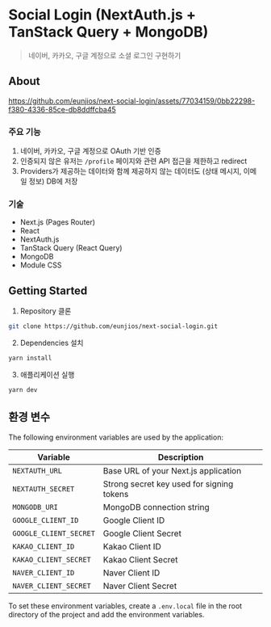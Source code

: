 # Social Login (NextAuth.js + TanStack Query + MongoDB)

> 네이버, 카카오, 구글 계정으로 소셜 로그인 구현하기

## About

https://github.com/eunjios/next-social-login/assets/77034159/0bb22298-f380-4336-85ce-db8ddffcba45

### 주요 기능

1. 네이버, 카카오, 구글 계정으로 OAuth 기반 인증
2. 인증되지 않은 유저는 `/profile` 페이지와 관련 API 접근을 제한하고 redirect
3. Providers가 제공하는 데이터와 함께 제공하지 않는 데이터도 (상태 메시지, 이메일 정보) DB에 저장

### 기술

- Next.js (Pages Router)
- React
- NextAuth.js
- TanStack Query (React Query)
- MongoDB
- Module CSS

## Getting Started

1. Repository 클론

```bash
git clone https://github.com/eunjios/next-social-login.git
```

2. Dependencies 설치

```bash
yarn install
```

3. 애플리케이션 실행

```bash
yarn dev
```

## 환경 변수

The following environment variables are used by the application:

| Variable               | Description                               |
| ---------------------- | ----------------------------------------- |
| `NEXTAUTH_URL`         | Base URL of your Next.js application      |
| `NEXTAUTH_SECRET`      | Strong secret key used for signing tokens |
| `MONGODB_URI`          | MongoDB connection string                 |
| `GOOGLE_CLIENT_ID`     | Google Client ID                          |
| `GOOGLE_CLIENT_SECRET` | Google Client Secret                      |
| `KAKAO_CLIENT_ID`      | Kakao Client ID                           |
| `KAKAO_CLIENT_SECRET`  | Kakao Client Secret                       |
| `NAVER_CLIENT_ID`      | Naver Client ID                           |
| `NAVER_CLIENT_SECRET`  | Naver Client Secret                       |

To set these environment variables, create a `.env.local` file in the root directory of the project and add the environment variables.
